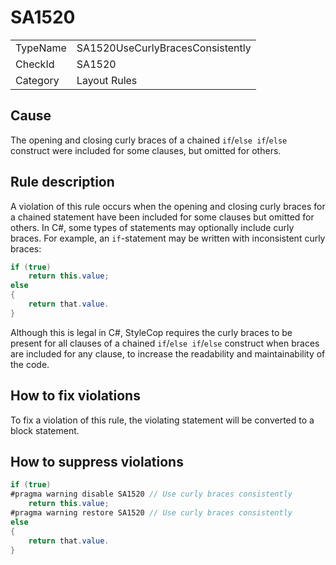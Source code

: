 ﻿# SA1520

<table>
<tr>
  <td>TypeName</td>
  <td>SA1520UseCurlyBracesConsistently</td>
</tr>
<tr>
  <td>CheckId</td>
  <td>SA1520</td>
</tr>
<tr>
  <td>Category</td>
  <td>Layout Rules</td>
</tr>
</table>

## Cause

The opening and closing curly braces of a chained `if`/`else if`/`else` construct were included for some clauses, but
omitted for others.

## Rule description

A violation of this rule occurs when the opening and closing curly braces for a chained statement have been included
for some clauses but omitted for others. In C#, some types of statements may optionally include curly braces. For
example, an `if`-statement may be written with inconsistent curly braces:

```csharp
if (true)
    return this.value;
else
{
    return that.value.
}
```

Although this is legal in C#, StyleCop requires the curly braces to be present for all clauses of a chained `if`/`else
if`/`else` construct when braces are included for any clause, to increase the readability and maintainability of the
code.

## How to fix violations

To fix a violation of this rule, the violating statement will be converted to a block statement.

## How to suppress violations

```csharp
if (true)
#pragma warning disable SA1520 // Use curly braces consistently
    return this.value;
#pragma warning restore SA1520 // Use curly braces consistently
else
{
    return that.value.
}
```
